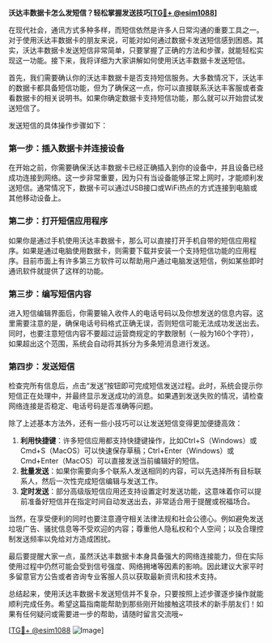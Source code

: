 **沃达丰数据卡怎么发短信？轻松掌握发送技巧[[TG💪+ @esim1088](https://t.me/s/esim1088)]**

在现代社会，通讯方式多种多样，而短信依然是许多人日常沟通的重要工具之一。对于使用沃达丰数据卡的朋友来说，可能对如何通过数据卡发送短信感到困惑。其实，沃达丰数据卡发送短信非常简单，只要掌握了正确的方法和步骤，就能轻松实现这一功能。接下来，我将详细为大家讲解如何使用沃达丰数据卡发送短信。

首先，我们需要确认你的沃达丰数据卡是否支持短信服务。大多数情况下，沃达丰的数据卡都具备短信功能，但为了确保这一点，你可以直接联系沃达丰客服或者查看数据卡的相关说明书。如果你确定数据卡支持短信功能，那么就可以开始尝试发送短信了。

发送短信的具体操作步骤如下：

### 第一步：插入数据卡并连接设备

在开始之前，你需要确保沃达丰数据卡已经正确插入到你的设备中，并且设备已经成功连接到网络。这一步非常重要，因为只有当设备能够正常上网时，才能顺利发送短信。通常情况下，数据卡可以通过USB接口或WiFi热点的方式连接到电脑或其他移动设备上。

### 第二步：打开短信应用程序

如果你是通过手机使用沃达丰数据卡，那么可以直接打开手机自带的短信应用程序。如果是通过电脑使用数据卡，则需要下载并安装一个支持短信功能的应用程序。目前市面上有许多第三方软件可以帮助用户通过电脑发送短信，例如某些即时通讯软件就提供了这样的功能。

### 第三步：编写短信内容

进入短信编辑界面后，你需要输入收件人的电话号码以及你想发送的信息内容。这里需要注意的是，确保电话号码格式正确无误，否则短信可能无法成功发送出去。同时，也要注意短信内容不要超过运营商规定的字数限制（一般为160个字符），如果超出这个范围，系统会自动将其拆分为多条短消息进行发送。

### 第四步：发送短信

检查完所有信息后，点击“发送”按钮即可完成短信发送过程。此时，系统会提示你短信正在处理中，并最终显示发送成功的消息。如果遇到发送失败的情况，请检查网络连接是否稳定、电话号码是否准确等问题。

除了上述基本方法外，还有一些小技巧可以让发送短信变得更加便捷高效：

1. **利用快捷键**：许多短信应用都支持快捷键操作，比如Ctrl+S（Windows）或Cmd+S（MacOS）可以快速保存草稿；Ctrl+Enter（Windows）或Cmd+Enter（MacOS）可以直接发送当前编辑好的短信。
2. **批量发送**：如果你需要向多个联系人发送相同的内容，可以先选择所有目标联系人，然后一次性完成短信编辑与发送工作。
3. **定时发送**：部分高级版短信应用还支持设置定时发送功能，这意味着你可以提前准备好短信并在指定时间自动发送出去，非常适合用于提醒或祝福场合。

当然，在享受便利的同时也要注意遵守相关法律法规和社会公德心。例如避免发送垃圾广告、骚扰信息等不受欢迎的内容；尊重他人隐私权和个人空间；以及合理控制发送频率以免给对方造成困扰。

最后要提醒大家一点，虽然沃达丰数据卡本身具备强大的网络连接能力，但在实际使用过程中仍然可能会受到信号强度、网络拥堵等因素的影响。因此建议大家平时多留意官方公告或者咨询专业客服人员以获取最新资讯和技术支持。

总结起来，使用沃达丰数据卡发送短信并不复杂，只要按照上述步骤逐步操作就能顺利完成任务。希望这篇指南能帮助到那些刚开始接触这项技术的新手朋友们！如果有任何疑问或需要进一步的帮助，请随时留言交流哦~

[[TG💪+ @esim1088](https://t.me/s/esim1088) ![Image](https://i.postimg.cc/4NQfJmqS/Snipaste-2025-05-13-00-14-12.png)]
